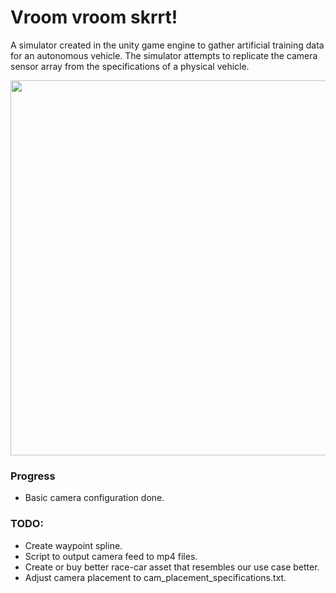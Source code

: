 # Vroom vroom skrrt!  
A simulator created in the unity game engine to gather artificial training data for an autonomous vehicle.  The simulator attempts to replicate the camera sensor array from the specifications of a physical vehicle.

<img src="https://github.com/vism2889/RAS_PROJECTS/blob/master/vroom_sim/vroom_sim_basic_demo.gif" width="600">

### Progress

- Basic camera configuration done.

### TODO:
- Create waypoint spline.
- Script to output camera feed to mp4 files.
- Create or buy better race-car asset that resembles our use case better.
- Adjust camera placement to cam_placement_specifications.txt.
